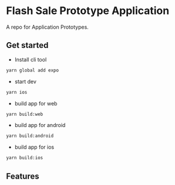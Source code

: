 # Flash Sale Prototype Application

A repo for Application Prototypes.

## Get started
- Install cli tool
```bash
yarn global add expo
```

- start dev
```bash
yarn ios
```

- build app for web
```bash
yarn build:web
```

- build app for android
```bash
yarn build:android
```

- build app for ios
```bash
yarn build:ios
```


## Features


